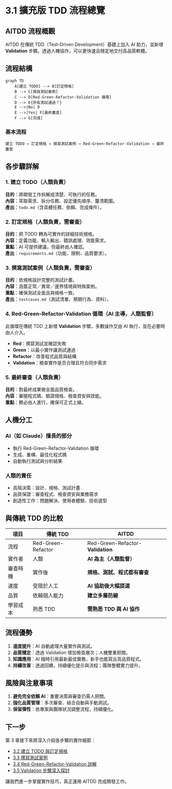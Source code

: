 # 3.1 擴充版 TDD 流程總覽

## AITDD 流程概觀

AITDD 在傳統 TDD（Test-Driven Development）基礎上加入 AI 助力，並新增 **Validation** 步驟。透過人機協作，可以更快速且穩定地交付高品質軟體。

## 流程結構

```mermaid
graph TD
    A[建立 TODO] --> B[訂定規格]
    B --> C[撰寫測試案例]
    C --> D[Red-Green-Refactor-Validation 循環]
    D --> E{所有測試通過？}
    E -->|No| D
    E -->|Yes| F[最終審查]
    F --> G[完成]
```

### 基本流程
```
建立 TODO → 訂定規格 → 撰寫測試案例 → Red-Green-Refactor-Validation → 最終審查
```

## 各步驟詳解

### 1. 建立 TODO（人類負責）
**目的**：將開發工作拆解成清楚、可執行的任務。  
**內容**：萃取需求、拆分任務、設定優先順序、釐清範圍。  
**產出**：`todo.md`（含具體任務、依賴、完成條件）。

### 2. 訂定規格（人類負責，需審查）
**目的**：把 TODO 轉為可實作的詳細技術規格。  
**內容**：定義功能、輸入輸出、錯誤處理、效能需求。  
**重點**：AI 可提供建議，但最終由人確認。  
**產出**：`requirements.md`（功能、限制、品質要求）。

### 3. 撰寫測試案例（人類負責，需審查）
**目的**：依規格設計完整的測試計畫。  
**內容**：涵蓋正常／異常／邊界情境與特殊案例。  
**重點**：確保測試全面且與規格一致。  
**產出**：`testcases.md`（測試清單、預期行為、資料）。

### 4. Red-Green-Refactor-Validation 循環（AI 主導，人類監督）
此循環在傳統 TDD 上新增 **Validation** 步驟，多數操作交由 AI 執行，並在必要時由人介入。

- **Red**：撰寫測試並確認失敗
- **Green**：以最小實作讓測試通過
- **Refactor**：改善程式品質與結構
- **Validation**：檢查實作是否合理且符合同步需求

### 5. 最終審查（人類負責）
**目的**：對最終成果做全面品質檢查。  
**內容**：審閱程式碼、驗證規格、檢查資安與效能。  
**重點**：務必由人進行，確保可正式上線。

## 人機分工

### AI（如 Claude）擅長的部分
- 執行 Red-Green-Refactor-Validation 循環
- 生成、重構、最佳化程式碼
- 自動執行測試與分析結果

### 人類的責任
- 高階決策：設計、規格、測試計畫
- 品質保證：審查程式、檢查資安與業務需求
- 創造性工作：問題解決、使用者體驗、技術選型

## 與傳統 TDD 的比較

| 項目 | 傳統 TDD | AITDD |
|------|-----------|--------|
| 流程 | Red-Green-Refactor | Red-Green-Refactor-**Validation** |
| 實作者 | 人類 | **AI 為主（人類監督）** |
| 審查時機 | 實作後 | **規格、測試、程式都有審查** |
| 速度 | 受限於人工 | **AI 協助後大幅提速** |
| 品質 | 依賴個人能力 | **建立多層防線** |
| 學習成本 | 熟悉 TDD | **需熟悉 TDD 與 AI 協作** |

## 流程優勢

1. **速度提升**：AI 自動處理大量實作與測試。  
2. **品質穩定**：透過 Validation 增加檢查層次；人機雙重把關。  
3. **知識應用**：AI 隨時引用最新最佳實務，新手也能寫出高品質程式。  
4. **持續改善**：透過回饋，持續優化提示與流程；團隊整體實力提升。

## 風險與注意事項

1. **避免完全依賴 AI**：重要決策與審查仍需人把關。  
2. **強化品質管理**：多次審查、結合自動與手動測試。  
3. **保留彈性**：依專案與團隊狀況調整流程，持續優化。

## 下一步

第 3 章接下來將深入介紹各步驟的實作細節：
- [3.2 建立 TODO 與訂定規格](./02-todo-and-specification.md)
- [3.3 撰寫測試案例](./03-test-case-creation.md)
- [3.4 Red-Green-Refactor-Validation 詳解](./04-rgr-validation-cycle.md)
- [3.5 Validation 步驟深入探討](./05-validation-details.md)

讓我們進一步掌握實作技巧，真正運用 AITDD 完成開發工作。
